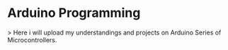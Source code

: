 <h1> Arduino Programming </h1>
> Here i will upload my understandings and projects on Arduino Series of Microcontrollers.

